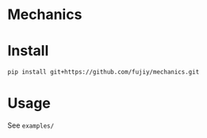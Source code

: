 # Mechanics 

# Install

```
pip install git+https://github.com/fujiy/mechanics.git
```

# Usage

See `examples/`